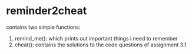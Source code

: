 # reminder2cheat

contains two simple functions: 
1. remind_me(): which prints out important things i need to remember
2. cheat(): contains the solutions to the code questions of assignment 3.1
